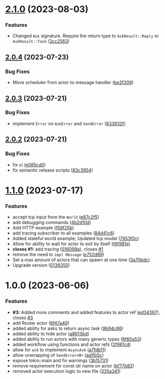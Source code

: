 # [2.1.0](https://github.com/wasmcompute/tokactor/compare/v2.0.4...v2.1.0) (2023-08-03)


### Features

* Changed `Ask` signature. Require the return type to `AskResult::Reply` or `AskResult::Task` ([3cc2563](https://github.com/wasmcompute/tokactor/commit/3cc25635bacf0ad6e2b45ac7b95b180d3051edf3))

## [2.0.4](https://github.com/wasmcompute/tokactor/compare/v2.0.3...v2.0.4) (2023-07-23)


### Bug Fixes

* Move scheduler from actor to message handler ([be2f309](https://github.com/wasmcompute/tokactor/commit/be2f309c20e6e007a8dbecdef0159de5b45f7661))

## [2.0.3](https://github.com/wasmcompute/tokactor/compare/v2.0.2...v2.0.3) (2023-07-21)


### Bug Fixes

* implement `Error` on `AskError` and `SendError` ([833932f](https://github.com/wasmcompute/tokactor/commit/833932f92289c6b25cec47cd2334c4e7181573d6))

## [2.0.2](https://github.com/wasmcompute/tokactor/compare/v2.0.1...v2.0.2) (2023-07-21)


### Bug Fixes

* fix ci ([e085cd0](https://github.com/wasmcompute/tokactor/commit/e085cd01d33489a9d6cc61361a74403c8e3c3b0c))
* fix semantic release scripts ([83c3854](https://github.com/wasmcompute/tokactor/commit/83c38542f0ffc98fb68801e70dd1071d80bdacfc))

# [1.1.0](https://github.com/wasmcompute/tokactor/compare/v1.0.0...v1.1.0) (2023-07-17)


### Features

* accept tcp input from the `World` ([e87c2f5](https://github.com/wasmcompute/tokactor/commit/e87c2f5d94080516e2dd33e5b10a4b443e6c5c15))
* add debugging commands ([4b2d10d](https://github.com/wasmcompute/tokactor/commit/4b2d10d64b07cf57ffabd865e658e81e10c3470c))
* Add HTTP example ([f56f25b](https://github.com/wasmcompute/tokactor/commit/f56f25bfcc0c53799d28bcedec08b9485d11f531))
* add tracing subscriber to all examples ([84d41c6](https://github.com/wasmcompute/tokactor/commit/84d41c675cb9bb6e2ce29c21b8361f72fced729f))
* Added stateful world example; Updated tcp model ([7853f0c](https://github.com/wasmcompute/tokactor/commit/7853f0c0ff07a60bf5afcf2c4d3c6d27c805d049))
* Allow for ability to wait for actor to exit by itself ([f4f981e](https://github.com/wasmcompute/tokactor/commit/f4f981eb2e8b38501a7e3b3481f8fe96ceaab40c))
* **closes #1:** add tracing ([016099a](https://github.com/wasmcompute/tokactor/commit/016099a318c45936982a400f7c141130ce03da3f)), closes [#1](https://github.com/wasmcompute/tokactor/issues/1)
* remove the need to `impl Message` ([e752d89](https://github.com/wasmcompute/tokactor/commit/e752d89aa4eb02d9c31e8a64cba6b73550c53d54))
* Set a max amount of actors that can spawn at one time ([3a70bdc](https://github.com/wasmcompute/tokactor/commit/3a70bdcbb894f7c3927ab487264041adc38c5ac3))
* Upgrade version ([0136355](https://github.com/wasmcompute/tokactor/commit/01363558e37ad4bde37d90cf1b8cb87be03a40d5))

# 1.0.0 (2023-06-06)


### Features

* **#3:** Added more comments and added features to actor ref ([ed34387](https://github.com/wasmcompute/tokactor/commit/ed3438756bc92d7b1a9b0ff7fe4da9f7b0d682af)), closes [#3](https://github.com/wasmcompute/tokactor/issues/3)
* add Router actor ([6f47a40](https://github.com/wasmcompute/tokactor/commit/6f47a40e5ecedc94638a0f6fcf4897cac964fd57))
* added ability for asks to return async task ([9b94c86](https://github.com/wasmcompute/tokactor/commit/9b94c86754946ad6c3715b767cc13920f6f5eb2d))
* added ability to hide actor ([a8613bd](https://github.com/wasmcompute/tokactor/commit/a8613bd7515470d6bcd697bccbfd5621dbacd043))
* added ability to run actors with many generic types ([6f60a53](https://github.com/wasmcompute/tokactor/commit/6f60a531412a582f2ca33e75af4980d09891584b))
* added workflow using functions and actor refs ([2f981cd](https://github.com/wasmcompute/tokactor/commit/2f981cd6fff2cf7c6dafcaf0e0e5ab840121627b))
* allow for `ask` to implement `AsyncAsk` ([a7fdb11](https://github.com/wasmcompute/tokactor/commit/a7fdb11fff0044d201cd51c3081fac9fe5090370))
* allow unwrapping of `SendError<M>` ([aa1fb5c](https://github.com/wasmcompute/tokactor/commit/aa1fb5c3fcee88ae1d2756f2eaa66e97d7d23e0f))
* expose tokio::main and fix warnings ([3b15731](https://github.com/wasmcompute/tokactor/commit/3b1573151aa3a05421e5f1ebfc56aa520868cf7b))
* remove requirement for const str name on actor ([bf77b82](https://github.com/wasmcompute/tokactor/commit/bf77b8249160069932a1a721d156f8001b5950f0))
* removed actor execution logic to new file ([335a341](https://github.com/wasmcompute/tokactor/commit/335a34149b562222b4b1ac50046e8038231bec2f))
